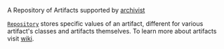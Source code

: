 A Repository of Artifacts supported by [archivist](https://github.com/pbiecek/archivist) 


  [`Repository`](https://github.com/pbiecek/archivist/wiki/archivist-package-Repository) stores specific values of an artifact,
  different for various artifact's classes and artifacts themselves. To learn more about artifacts visit [wiki](https://github.com/pbiecek/archivist/wiki).
